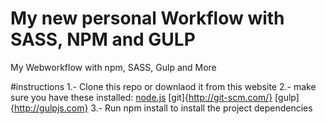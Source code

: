 # My new personal Workflow with SASS, NPM and GULP
My Webworkflow with npm, SASS, Gulp and More


#instructions
1.- Clone this repo or downlaod it from this website
2.- make sure you have these installed:
    [node.js](http://nodejs.org/)
    [git]{http://git-scm.com/}
    [gulp]{http://gulpjs.com}
3.- Run npm install to install the project dependencies

